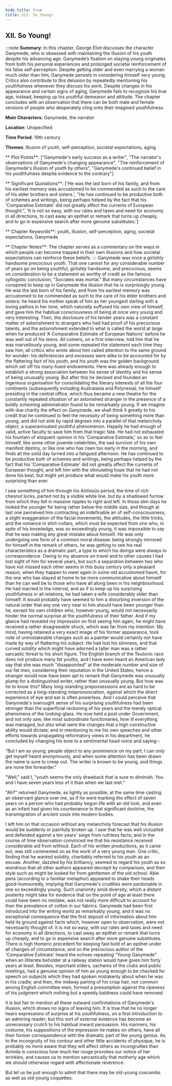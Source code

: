 ```yaml
---
hide_title: true
title: XII. So Young!
---
```

## XII. So Young!
:::note
**Summary**:
In this chapter, George Eliot discusses the character Ganymede, who is obsessed with maintaining the illusion of his youth despite his advancing age. Ganymede’s fixation on staying young originates from both his personal experiences and prolonged societal reinforcement of his false self-perception. Despite getting older and even marrying a woman much older than him, Ganymede persists in considering himself very young. Critics also contribute to this delusion by repeatedly mentioning his youthfulness whenever they discuss his work. Despite changes in his appearance and certain signs of aging, Ganymede fails to recognize his true age, instead, keeping up his youthful demeanor and attitude. The chapter concludes with an observation that there can be both male and female versions of people who desperately cling onto their imagined youthfulness.

**Main Characters**:
Ganymede, the narrator

**Location**:
Unspecified

**Time Period**:
19th century

**Themes**:
Illusion of youth, self-perception, societal expectations, aging

** Plot Points**:
["Ganymede's early success as a writer", "The narrator's observations of Ganymede's changing appearance", "The reinforcement of Ganymede's illusion of youth by others", "Ganymede's continued belief in his youthfulness despite evidence to the contrary"]

** Significant Quotations**:
['He was the last born of his family, and from his earliest memory was accustomed to be commended as such to the care of his elder brothers and sisters.', "He has continued to be productive both of schemes and writings, being perhaps helped by the fact that his 'Comparative Estimate' did not greatly affect the currents of European thought.", 'It is not so easy, with our rates and taxes and need for economy in all directions, to cast away an epithet or remark that turns up cheaply, and to go in expensive search after more genuine substitutes.']

** Chapter Keywords**:
youth, illusion, self-perception, aging, societal expectations, Ganymede

** Chapter Notes**:
The chapter serves as a commentary on the ways in which people can become trapped in their own illusions and how societal expectations can reinforce these beliefs.
:::
Ganymede was once a girlishly handsome precocious youth. That one cannot for any considerable number of years go on being youthful, girlishly handsome, and precocious, seems on consideration to be a statement as worthy of credit as the famous syllogistic conclusion, "Socrates was mortal." But many circumstances have conspired to keep up in Ganymede the illusion that he is surprisingly young. He was the last born of his family, and from his earliest memory was accustomed to be commended as such to the care of his elder brothers and sisters: he heard his mother speak of him as her youngest darling with a loving pathos in her tone, which naturally suffused his own view of himself, and gave him the habitual consciousness of being at once very young and very interesting. Then, the disclosure of his tender years was a constant matter of astonishment to strangers who had had proof of his precocious talents, and the astonishment extended to what is called the world at large when he produced 'A Comparative Estimate of European Nations' before he was well out of his teens. All comers, on a first interview, told him that he was marvellously young, and some repeated the statement each time they saw him; all critics who wrote about him called attention to the same ground for wonder: his deficiencies and excesses were alike to be accounted for by the flattering fact of his youth, and his youth was the golden background which set off his many-hued endowments. Here was already enough to establish a strong association between his sense of identity and his sense of being unusually young. But after this he devised and founded an ingenious organisation for consolidating the literary interests of all the four continents (subsequently including Australasia and Polynesia), he himself presiding in the central office, which thus became a new theatre for the constantly repeated situation of an astonished stranger in the presence of a boldly scheming administrator found to be remarkably young. If we imagine with due charity the effect on Ganymede, we shall think it greatly to his credit that he continued to feel the necessity of being something more than young, and did not sink by rapid degrees into a parallel of that melancholy object, a superannuated youthful phenomenon. Happily he had enough of valid, active faculty to save him from that tragic fate. He had not exhausted his fountain of eloquent opinion in his 'Comparative Estimate,' so as to feel himself, like some other juvenile celebrities, the sad survivor of his own manifest destiny, or like one who has risen too early in the morning, and finds all the solid day turned into a fatigued afternoon. He has continued to be productive both of schemes and writings, being perhaps helped by the fact that his 'Comparative Estimate' did not greatly affect the currents of European thought, and left him with the stimulating hope that he had not done his best, but might yet produce what would make his youth more surprising than ever. 

I saw something of him through his Antinoüs period, the time of rich chesnut locks, parted not by a visible white line, but by a shadowed furrow from which they fell in massive ripples to right and left. In these slim days he looked the younger for being rather below the middle size, and though at last one perceived him contracting an indefinable air of self-consciousness, a slight exaggeration of the facial movements, the attitudes, the little tricks, and the romance in shirt-collars, which must be expected from one who, in spite of his knowledge, was so exceedingly young, it was impossible to say that he was making any great mistake about himself. He was only undergoing one form of a common moral disease: being strongly mirrored for himself in the remark of others, he was getting to see his real characteristics as a dramatic part, a type to which his doings were always in correspondence. Owing to my absence on travel and to other causes I had lost sight of him for several years, but such a separation between two who have not missed each other seems in this busy century only a pleasant reason, when they happen to meet again in some old accustomed haunt, for the one who has stayed at home to be more communicative about himself than he can well be to those who have all along been in his neighbourhood. He had married in the interval, and as if to keep up his surprising youthfulness in all relations, he had taken a wife considerably older than himself. It would probably have seemed to him a disturbing inversion of the natural order that any one very near to him should have been younger than he, except his own children who, however young, would not necessarily hinder the normal surprise at the youthfulness of their father. And if my glance had revealed my impression on first seeing him again, he might have received a rather disagreeable shock, which was far from my intention. My mind, having retained a very exact image of his former appearance, took note of unmistakeable changes such as a painter would certainly not have made by way of flattering his subject. He had lost his slimness, and that curved solidity which might have adorned a taller man was a rather sarcastic threat to his short figure. The English branch of the Teutonic race does not produce many fat youths, and I have even heard an American lady say that she was much "disappointed" at the moderate number and size of our fat men, considering their reputation in the United States; hence a stranger would now have been apt to remark that Ganymede was unusually plump for a distinguished writer, rather than unusually young. But how was he to know this? Many long-standing prepossessions are as hard to be corrected as a long-standing mispronunciation, against which the direct experience of eye and ear is often powerless. And I could perceive that Ganymede's inwrought sense of his surprising youthfulness had been stronger than the superficial reckoning of his years and the merely optical phenomena of the looking-glass. He now held a post under Government, and not only saw, like most subordinate functionaries, how ill everything was managed, but also what were the changes that a high constructive ability would dictate; and in mentioning to me his own speeches and other efforts towards propagating reformatory views in his department, he concluded by changing his tone to a sentimental head voice and saying-- 

"But I am so young; people object to any prominence on my part; I can only get myself heard anonymously, and when some attention has been drawn the name is sure to creep out. The writer is known to be young, and things are none the forwarder." 

"Well," said I, "youth seems the only drawback that is sure to diminish. You and I have seven years less of it than when we last met." 

"Ah?" returned Ganymede, as lightly as possible, at the same time casting an observant glance over me, as if he were marking the effect of seven years on a person who had probably begun life with an old look, and even as an infant had given his countenance to that significant doctrine, the transmigration of ancient souls into modern bodies. 

I left him on that occasion without any melancholy forecast that his illusion would be suddenly or painfully broken up. I saw that he was well victualled and defended against a ten years' siege from ruthless facts; and in the course of time observation convinced me that his resistance received considerable aid from without. Each of his written productions, as it came out, was still commented on as the work of a very young man. One critic, finding that he wanted solidity, charitably referred to his youth as an excuse. Another, dazzled by his brilliancy, seemed to regard his youth as so wondrous that all other authors appeared decrepit by comparison, and their style such as might be looked for from gentlemen of the old school. Able pens (according to a familiar metaphor) appeared to shake their heads good-humouredly, implying that Ganymede's crudities were pardonable in one so exceedingly young. Such unanimity amid diversity, which a distant posterity might take for evidence that on the point of age at least there could have been no mistake, was not really more difficult to account for than the prevalence of cotton in our fabrics. Ganymede had been first introduced into the writing world as remarkably young, and it was no exceptional consequence that the first deposit of information about him held its ground against facts which, however open to observation, were not necessarily thought of. It is not so easy, with our rates and taxes and need for economy in all directions, to cast away an epithet or remark that turns up cheaply, and to go in expensive search after more genuine substitutes. There is high Homeric precedent for keeping fast hold of an epithet under all changes of circumstance, and so the precocious author of the 'Comparative Estimate' heard the echoes repeating "Young Ganymede" when an illiterate beholder at a railway station would have given him forty years at least. Besides, important elders, sachems of the clubs and public meetings, had a genuine opinion of him as young enough to be checked for speech on subjects which they had spoken mistakenly about when he was in his cradle; and then, the midway parting of his crisp hair, not common among English committee-men, formed a presumption against the ripeness of his judgment which nothing but a speedy baldness could have removed. 

It is but fair to mention all these outward confirmations of Ganymede's illusion, which shows no signs of leaving him. It is true that he no longer hears expressions of surprise at his youthfulness, on a first introduction to an admiring reader; but this sort of external evidence has become an unnecessary crutch to his habitual inward persuasion. His manners, his costume, his suppositions of the impression he makes on others, have all their former correspondence with the dramatic part of the young genius. As to the incongruity of his contour and other little accidents of physique, he is probably no more aware that they will affect others as incongruities than Armida is conscious how much her rouge provokes our notice of her wrinkles, and causes us to mention sarcastically that motherly age which we should otherwise regard with affectionate reverence. 

But let us be just enough to admit that there may be old-young coxcombs as well as old-young coquettes. 

